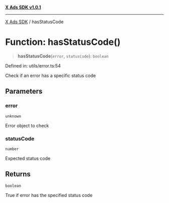 [**X Ads SDK v1.0.1**](../README.md)

***

[X Ads SDK](../globals.md) / hasStatusCode

# Function: hasStatusCode()

> **hasStatusCode**(`error`, `statusCode`): `boolean`

Defined in: utils/error.ts:54

Check if an error has a specific status code

## Parameters

### error

`unknown`

Error object to check

### statusCode

`number`

Expected status code

## Returns

`boolean`

True if error has the specified status code
